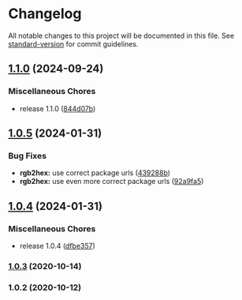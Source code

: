 # Changelog

All notable changes to this project will be documented in this file. See [standard-version](https://github.com/conventional-changelog/standard-version) for commit guidelines.

## [1.1.0](https://github.com/TomKopp/CssColor/compare/@csscolor/rgb2hex@1.0.5...@csscolor/rgb2hex@1.1.0) (2024-09-24)


### Miscellaneous Chores

* release 1.1.0 ([844d07b](https://github.com/TomKopp/CssColor/commit/844d07b82cc6922caf9a1f25578f182ca45c31b3))

## [1.0.5](https://github.com/TomKopp/CssColor/compare/@csscolor/rgb2hex@1.0.4...@csscolor/rgb2hex@1.0.5) (2024-01-31)


### Bug Fixes

* **rgb2hex:** use correct package urls ([439288b](https://github.com/TomKopp/CssColor/commit/439288b50f11b970bbdd003b18e17b04aee25dab))
* **rgb2hex:** use even more correct package urls ([92a9fa5](https://github.com/TomKopp/CssColor/commit/92a9fa5879f85f4305da8e31dbbe4c15f024c810))

## [1.0.4](https://github.com/TomKopp/CssColor/compare/@csscolor/rgb2hex@1.0.3...@csscolor/rgb2hex@1.0.4) (2024-01-31)


### Miscellaneous Chores

* release 1.0.4 ([dfbe357](https://github.com/TomKopp/CssColor/commit/dfbe3574ca963568a6f9fc4af791b7b33f76df13))

### [1.0.3](https://github.com/witzbould/CssColor/compare/@csscolor/rgb2hex@1.0.2...@csscolor/rgb2hex@1.0.3) (2020-10-14)

### 1.0.2 (2020-10-12)
